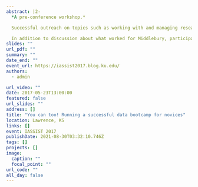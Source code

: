 ```yaml
---
abstract: |2-
  *A pre-conference workshop.*

  Successful outreach on topics such as working with and managing research data can be challenging when teaching novice users. Participants in this workshop  learned about v 1.0 (2015) and 2.0 (2016) of a multi-day Data Bootcamp for novice data users in the humanities and social sciences, held at Middlebury College. These bootcamps covered topics such as managing, cleaning, and documenting data, as well as data visualization, mapping, and working with textual data.

  In addition to discussion about what worked for Middlebury, participants worked together to determine audience needs, learning objectives, and tools. Workshop ideas that developed focused on active learning methods and free and/or open-source tools and data to increase accessibility. Participants were also able to access and share workshop materials from an Open Science Framework project.
slides: ""
url_pdf: ""
summary: ""
date_end: ""
event_url: https://iassist2017.blog.ku.edu/
authors: 
  - admin

url_video: ""
date: 2017-05-23T13:00:00
featured: false
url_slides: ""
address: []
title: "You can too! Running a successful data bootcamp for novices"
location: Lawrence, KS
links: []
event: IASSIST 2017
publishDate: 2021-08-30T03:32:10.746Z
tags: []
projects: []
image:
  caption: ""
  focal_point: ""
url_code: ""
all_day: false
---
```

